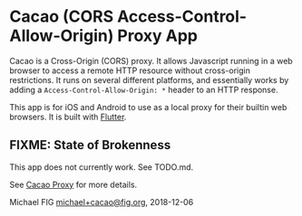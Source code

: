 # Cacao (CORS Access-Control-Allow-Origin) Proxy App

Cacao is a Cross-Origin (CORS) proxy.  It allows Javascript running in a web browser to access a remote HTTP resource without cross-origin restrictions.  It runs on several different platforms, and essentially works by adding a `Access-Control-Allow-Origin: *` header to an HTTP response.

This app is for iOS and Android to use as a local proxy for their builtin web browsers.  It is built with [Flutter](https://flutter.io/).

## FIXME: State of Brokenness

This app does not currently work.  See TODO.md.

See [Cacao Proxy](https://github.com/michaelfig/cacao) for more details.

Michael FIG <michael+cacao@fig.org>, 2018-12-06
